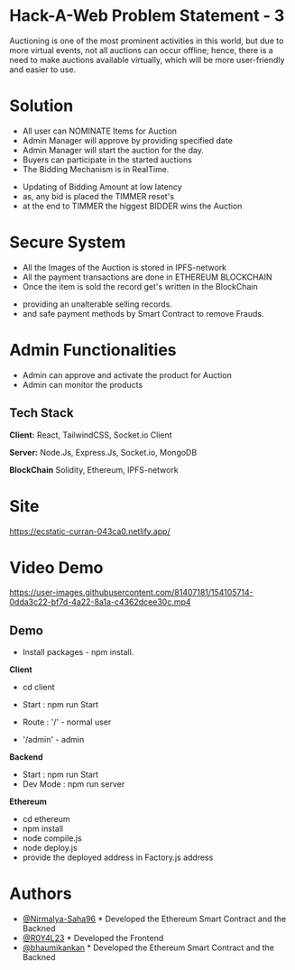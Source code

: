 
# Hack-A-Web Problem Statement - 3

Auctioning is one of the most prominent activities in this world, but due to more virtual events, not all auctions
can occur offline; hence, there is a need to make auctions available virtually, which will be more user-friendly and easier
to use. 

# Solution 

- All user can NOMINATE Items for Auction
- Admin Manager will approve by providing specified date
- Admin Manager will start the auction for the day.
- Buyers can participate in the started auctions
- The Bidding Mechanism is in RealTime. 
 * Updating of Bidding Amount at low latency
 * as, any bid is placed the TIMMER reset's
 * at the end to TIMMER the higgest BIDDER wins the Auction

# Secure System

- All the Images of the Auction is stored in IPFS-network
- All the payment transactions are done in ETHEREUM BLOCKCHAIN
- Once the item is sold the record get's written in the BlockChain 
 * providing an unalterable selling records.
 * and safe payment methods by Smart Contract to remove Frauds. 
    
# Admin Functionalities

- Admin can approve and activate the product for Auction
- Admin can monitor the products

## Tech Stack

**Client:** React, TailwindCSS, Socket.io Client

**Server:** Node.Js, Express.Js, Socket.io, MongoDB

**BlockChain** Solidity, Ethereum, IPFS-network

# Site
https://ecstatic-curran-043ca0.netlify.app/

# Video Demo

https://user-images.githubusercontent.com/81407181/154105714-0dda3c22-bf7d-4a22-8a1a-c4362dcee30c.mp4


## Demo

- Install packages - npm install.

**Client**

- cd client
- Start : npm run Start 


- Route : '/' - normal user
- '/admin' - admin

**Backend**

- Start : npm run Start
- Dev Mode : npm run server

**Ethereum**

- cd ethereum
- npm install
- node compile.js
- node deploy.js
- provide the deployed address in Factory.js address


# Authors

- [@Nirmalya-Saha96](https://github.com/Nirmalya-Saha96)
        * Developed the Ethereum Smart Contract and the Backned
- [@R0Y4L23](https://github.com/R0Y4L23)
        * Developed the Frontend
- [@bhaumikankan](https://github.com/bhaumikankan)
        * Developed the Ethereum Smart Contract and the Backned

